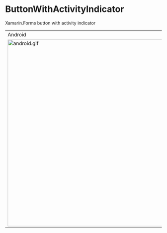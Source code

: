 # ButtonWithActivityIndicator
Xamarin.Forms button with activity indicator

<table>
  <tr>
    <td>Android</td>
    <td>iOS</td>
  </tr>
  <tr>
    <td><img height=600 src="https://github.com/xamarinium/FlippingAndResizableUI/blob/master/Screenshots/android.gif?raw=true" alt="android.gif"></td>
    <td><img height=600 src="https://github.com/xamarinium/FlippingAndResizableUI/blob/master/Screenshots/iOS.gif?raw=true" alt="ios.gif"></td>
  </tr>
</table>
